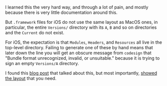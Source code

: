 I learned this the very hard way, and through a lot of pain, and mostly because
there is very little documentation around this.

But `.framework` files for iOS do not use the same layout as MacOS ones, in
particular, the entire `Versions/` directory with its `A`, `B` and so on
directories and the `Current` do not exist. 

For iOS, the expectation is that `Modules`, `Headers`, and `Resources` all live
in the top-level directory.   Failing to generate one of these by hand means
that later down the line you will get an obscure message from `codesign` that
"Bundle format unrecognized, invalid, or unsuitable." because it is trying to
sign an empty `Versions/A` directory.

I found this [blog
post](https://medium.com/walmartglobaltech/ios-library-bundle-and-frameworks-8fdc0aac6952)
that talked about this, but most importantly, [showed the layout](https://github.com/shilpabansal/StaticDynamicFramework) that you need.